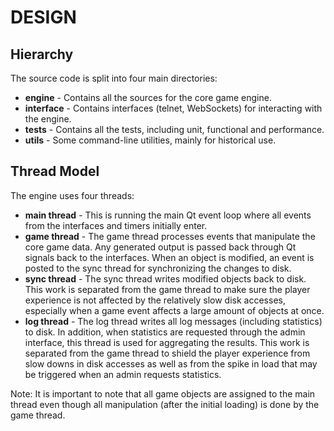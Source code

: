 DESIGN
======

Hierarchy
---------

The source code is split into four main directories:

 - **engine** - Contains all the sources for the core game engine.
 - **interface** - Contains interfaces (telnet, WebSockets) for interacting with
                   the engine.
 - **tests** - Contains all the tests, including unit, functional and
               performance.
 - **utils** - Some command-line utilities, mainly for historical use.


Thread Model
------------

The engine uses four threads:

 - **main thread** - This is running the main Qt event loop where all events 
                     from the interfaces and timers initially enter.
 - **game thread** - The game thread processes events that manipulate the core
                     game data. Any generated output is passed back through Qt
                     signals back to the interfaces. When an object is modified,
                     an event is posted to the sync thread for synchronizing
                     the changes to disk.
 - **sync thread** - The sync thread writes modified objects back to disk. This
                     work is separated from the game thread to make sure the
                     player experience is not affected by the relatively slow
                     disk accesses, especially when a game event affects a
                     large amount of objects at once.
 - **log thread** - The log thread writes all log messages (including
                    statistics) to disk. In addition, when statistics are
                    requested through the admin interface, this thread is used
                    for aggregating the results. This work is separated from
                    the game thread to shield the player experience from slow
                    downs in disk accesses as well as from the spike in load
                    that may be triggered when an admin requests statistics.

Note: It is important to note that all game objects are assigned to the main
      thread even though all manipulation (after the initial loading) is done
      by the game thread.
